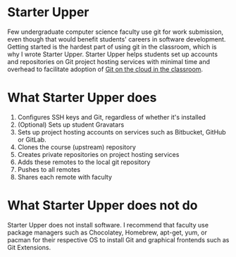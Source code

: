 # Starter Upper

Few undergraduate computer science faculty use git for work submission, even though that would benefit students' careers in software development.
Getting started is the hardest part of using git in the classroom, which is why I wrote Starter Upper.
Starter Upper helps students set up accounts and repositories on Git project hosting services with minimal time and overhead to facilitate adoption of [Git on the cloud in the classroom](http://db.grinnell.edu/sigcse/sigcse2013/Program/viewAcceptedProposal.pdf?sessionType=paper&sessionNumber=257).

# What Starter Upper does

1. Configures SSH keys and Git, regardless of whether it's installed
2. (Optional) Sets up student Gravatars
3. Sets up project hosting accounts on services such as Bitbucket, GitHub or GitLab.
4. Clones the course (upstream) repository
5. Creates private repositories on project hosting services
6. Adds these remotes to the local git repository
7. Pushes to all remotes
8. Shares each remote with faculty

# What Starter Upper does not do

Starter Upper does not install software.
I recommend that faculty use package managers such as Chocolatey, Homebrew, apt-get, yum, or pacman for their respective OS to install Git and graphical frontends such as Git Extensions.